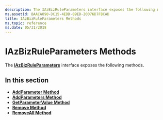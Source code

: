 ```yaml
---
description: The IAzBizRuleParameters interface exposes the following methods.
ms.assetid: BAACA890-DC15-4EDD-89ED-20076D7FBCAD
title: IAzBizRuleParameters Methods
ms.topic: reference
ms.date: 05/31/2018
---
```


# IAzBizRuleParameters Methods

The [**IAzBizRuleParameters**](/windows/desktop/api/Azroles/nn-azroles-iazbizruleparameters) interface exposes the following methods.

## In this section

-   [**AddParameter Method**](/windows/desktop/api/Azroles/nf-azroles-iazbizruleparameters-addparameter)
-   [**AddParameters Method**](/windows/desktop/api/Azroles/nf-azroles-iazbizruleparameters-addparameters)
-   [**GetParameterValue Method**](/windows/desktop/api/Azroles/nf-azroles-iazbizruleparameters-getparametervalue)
-   [**Remove Method**](/windows/desktop/api/Azroles/nf-azroles-iazbizruleparameters-remove)
-   [**RemoveAll Method**](/windows/desktop/api/Azroles/nf-azroles-iazbizruleparameters-removeall)

 

 



